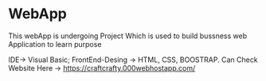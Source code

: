 # WebApp
This webApp is undergoing Project Which is used to build bussness web Application to learn purpose

IDE-> Visual Basic;
FrontEnd-Desing -> HTML, CSS, BOOSTRAP.
Can Check Website Here -> https://craftcrafty.000webhostapp.com/ 
